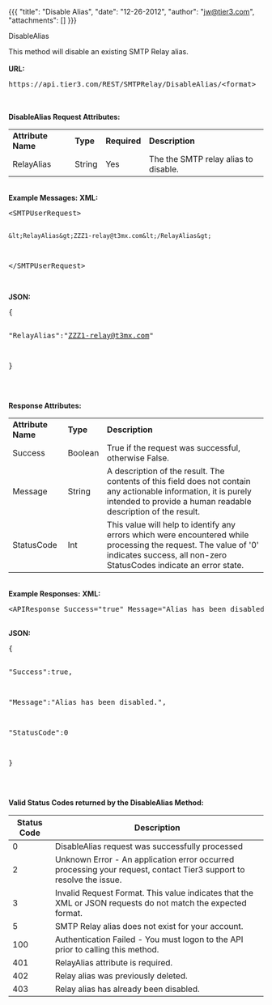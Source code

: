 {{{
  "title": "Disable Alias",
  "date": "12-26-2012",
  "author": "jw@tier3.com",
  "attachments": []
}}}

DisableAlias
<p>This method will disable an existing SMTP Relay alias.
  <br />
  <br /><strong>URL:</strong>
</p>
<pre>https://api.tier3.com/REST/SMTPRelay/DisableAlias/&lt;format&gt;</pre>
<p>
  <br />
  <br /><strong>DisableAlias Request Attributes:</strong>
</p>
<table>
  <tbody>
    <tr>
      <td><strong>Attribute Name</strong>
      </td>
      <td><strong>Type</strong>
      </td>
      <td><strong>Required</strong>
      </td>
      <td><strong>Description</strong>
      </td>
    </tr>
    <tr>
      <td>RelayAlias</td>
      <td>String</td>
      <td>Yes</td>
      <td>The the SMTP relay alias to disable.</td>
    </tr>
  </tbody>
</table>
<p>
  <br /><strong>Example Messages:</strong>&nbsp;<strong>XML:</strong>
</p>
<pre>&lt;SMTPUserRequest&gt;

    &lt;RelayAlias&gt;ZZZ1-relay@t3mx.com&lt;/RelayAlias&gt;

&lt;/SMTPUserRequest&gt;</pre>
<p>
  <br /><strong>JSON:</strong>
</p>
<pre>{

  "RelayAlias":"ZZZ1-relay@t3mx.com"

}</pre>
<p>
  <br />
  <br /><strong>Response Attributes:</strong>
</p>
<table>
  <tbody>
    <tr>
      <td><strong>Attribute Name</strong>
      </td>
      <td><strong>Type</strong>
      </td>
      <td><strong>Description</strong>
      </td>
    </tr>
    <tr>
      <td>Success</td>
      <td>Boolean</td>
      <td>True if the request was successful, otherwise False.</td>
    </tr>
    <tr>
      <td>Message</td>
      <td>String</td>
      <td>A description of the result. The contents of this field does not contain any actionable information, it is purely intended to provide a human readable description of the result.</td>
    </tr>
    <tr>
      <td>StatusCode</td>
      <td>Int</td>
      <td>This value will help to identify any errors which were encountered while processing the request. The value of '0' indicates success, all non-zero StatusCodes indicate an error state.</td>
    </tr>
  </tbody>
</table>
<p>
  <br /><strong>Example Responses:</strong>&nbsp;<strong>XML:</strong>
</p>
<pre>&lt;APIResponse Success="true" Message="Alias has been disabled." StatusCode="0" /&gt;</pre>
<p>
  <br /><strong>JSON:</strong>
</p>
<pre>{

  "Success":true,

  "Message":"Alias has been disabled.",

  "StatusCode":0 

}</pre>
<p>
  <br />
  <br /><strong>Valid Status Codes returned by the DisableAlias Method:</strong>
</p>
<table>
  <thead>
  <tr>
    <th>Status Code</th>
    <th>Description</th>
  </tr>
</thead>
<tbody>
    <tr>
      <td>0</td>
      <td>DisableAlias request was successfully processed</td>
    </tr>
    <tr>
      <td>2</td>
      <td>Unknown Error - An application error occurred processing your request, contact Tier3 support to resolve the issue.</td>
    </tr>
    <tr>
      <td>3</td>
      <td>Invalid Request Format. This value indicates that the XML or JSON requests do not match the expected format.</td>
    </tr>
    <tr>
      <td>5</td>
      <td>SMTP Relay alias does not exist for your account.</td>
    </tr>
    <tr>
      <td>100</td>
      <td>Authentication Failed - You must logon to the API prior to calling this method.</td>
    </tr>
    <tr>
      <td>401</td>
      <td>RelayAlias attribute is required.</td>
    </tr>
    <tr>
      <td>402</td>
      <td>Relay alias was previously deleted.</td>
    </tr>
    <tr>
      <td>403</td>
      <td>Relay alias has already been disabled.</td>
    </tr>
  </tbody>
</table>